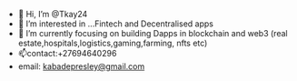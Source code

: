 - 👋 Hi, I’m @Tkay24
- 👀 I’m interested in ...Fintech and Decentralised apps 
- 🌱 I’m currently focusing on building Dapps in blockchain and web3 (real estate,hospitals,logistics,gaming,farming, nfts etc)
- 📫contact:+27694640296
- email: kabadepresley@gmail.com 
  

<!---
Tkay24/Tkay24 is a ✨ special ✨ repository because its `README.md` (this file) appears on your GitHub profile.
You can click the Preview link to take a look at your changes.
--->
